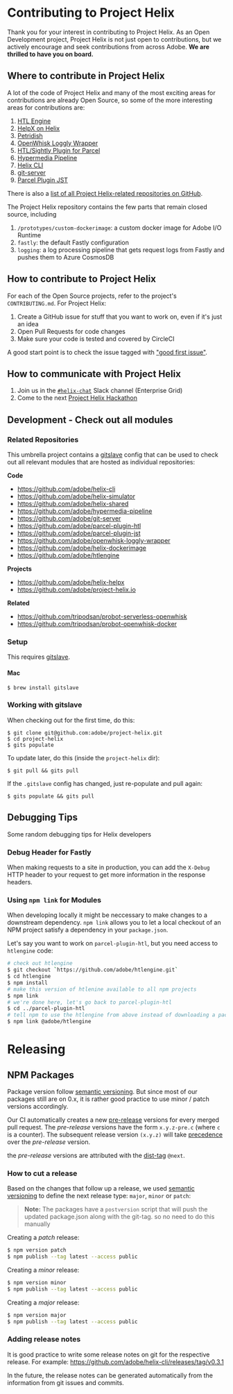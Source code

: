 # Contributing to Project Helix

Thank you for your interest in contributing to Project Helix. As an Open Development project, Project Helix is not just open to contributions, but we actively encourage and seek contributions from across Adobe. **We are thrilled to have you on board.**

## Where to contribute in Project Helix

A lot of the code of Project Helix and many of the most exciting areas for contributions are already Open Source, so some of the more interesting areas for contributions are:

1. [HTL Engine](https://github.com/adobe/htlengine)
2. [HelpX on Helix](https://github.com/adobe/helix-helpx)
3. [Petridish](https://github.com/adobe/petridish)
4. [OpenWhisk Loggly Wrapper](https://github.com/adobe/openwhisk-loggly-wrapper)
5. [HTL/Sightly Plugin for Parcel](https://github.com/adobe/parcel-plugin-htl)
6. [Hypermedia Pipeline](https://github.com/adobe/hypermedia-pipeline)
7. [Helix CLI](https://github.com/adobe/helix-cli)
8. [git-server](https://github.com/adobe/git-server)
9. [Parcel Plugin JST](https://github.com/adobe/parcel-plugin-jst)

There is also a [list of all Project Helix-related repositories on GitHub](https://github.com/search?q=topic%3Ahelix+org%3Aadobe&type=Repositories).

The Project Helix repository contains the few parts that remain closed source, including

1. `/prototypes/custom-dockerimage`: a custom docker image for Adobe I/O Runtime
2. `fastly`: the default Fastly configuration
3. `logging`: a log processing pipeline that gets request logs from Fastly and pushes them to Azure CosmosDB

## How to contribute to Project Helix

For each of the Open Source projects, refer to the project's `CONTRIBUTING.md`. For Project Helix:

1. Create a GitHub issue for stuff that you want to work on, even if it's just an idea
2. Open Pull Requests for code changes
3. Make sure your code is tested and covered by CircleCI

A good start point is to check the issue tagged with ["good first issue"](https://github.com/search?q=is:open+repo:%22adobe/project-helix%22+repo:%22adobe/htlengine%22+repo:%22adobe/helix-cli%22+repo:%22adobe/git-server%22+repo:%22adobe/petridish%22+repo:%22adobe/parcel-plugin-htl%22+repo:%22adobe/helix-helpx%22+repo:%22adobe/parcel-plugin-jst%22+repo:%22adobe/openwhisk-loggly-wrapper%22+repo:%22adobe/helix-dockerimage%22+repo:%22adobe/parcel-plugin-jst%22+repo:%22adobe/hypermedia-pipeline%22+label%3A%22good+first+issue%22&type=Issues).

## How to communicate with Project Helix

1. Join us in the [`#helix-chat`](https://adobe.slack.com/messages/C9KD0TT6G/) Slack channel (Enterprise Grid)
2. Come to the next [Project Helix Hackathon](/hackathons)

## Development - Check out all modules

### Related Repositories

This umbrella project contains a [gitslave](http://gitslave.sourceforge.net) config that can be used to check out all relevant modules that are hosted as individual repositories:

**Code**
- https://github.com/adobe/helix-cli
- https://github.com/adobe/helix-simulator
- https://github.com/adobe/helix-shared
- https://github.com/adobe/hypermedia-pipeline
- https://github.com/adobe/git-server
- https://github.com/adobe/parcel-plugin-htl
- https://github.com/adobe/parcel-plugin-jst
- https://github.com/adobe/openwhisk-loggly-wrapper
- https://github.com/adobe/helix-dockerimage
- https://github.com/adobe/htlengine

**Projects**
- https://github.com/adobe/helix-helpx
- https://github.com/adobe/project-helix.io

**Related**
- https://github.com/tripodsan/probot-serverless-openwhisk
- https://github.com/tripodsan/probot-openwhisk-docker

### Setup

This requires [gitslave](http://gitslave.sourceforge.net).

#### Mac

    $ brew install gitslave

### Working with gitslave

When checking out for the first time, do this:

    $ git clone git@github.com:adobe/project-helix.git
    $ cd project-helix
    $ gits populate

To update later, do this (inside the `project-helix` dir):

    $ git pull && gits pull


If the `.gitslave` config has changed, just re-populate and pull again:

    $ gits populate && gits pull

## Debugging Tips

Some random debugging tips for Helix developers

### Debug Header for Fastly

When making requests to a site in production, you can add the `X-Debug` HTTP header to your request to get more information in the response headers.

### Using `npm link` for Modules

When developing locally it might be neccessary to make changes to a downstream dependency. `npm link` allows you to let a local checkout of an NPM project satisfy a dependency in your `package.json`.

Let's say you want to work on `parcel-plugin-htl`, but you need access to `htlengine` code:

```bash
# check out htlengine
$ git checkout `https://github.com/adobe/htlengine.git`
$ cd htlengine
$ npm install
# make this version of htlenine available to all npm projects
$ npm link
# we're done here, let's go back to parcel-plugin-htl
$ cd ../parcel-plugin-htl
# tell npm to use the htlengine from above instead of downloading a package from npmjs
$ npm link @adobe/htlengine
```

# Releasing

## NPM Packages

Package version follow [semantic versioning](https://github.com/npm/node-semver). But since most of
our packages still are on 0.x, it is rather good practice to use minor / patch versions accordingly.

Our CI automatically creates a new [pre-release](https://semver.org/#spec-item-9) versions for every 
merged pull request.  The _pre-release_ versions have the form `x.y.z-pre.c` (where `c` is a counter). 
The subsequent release version `(x.y.z)` will take [precedence](https://semver.org/#spec-item-11)
over the _pre-release_ version. 

the _pre-release_ versions are attributed with the [dist-tag](https://docs.npmjs.com/cli/dist-tag) `@next`.

### How to cut a release

Based on the changes that follow up a release, we used [semantic versioning](https://github.com/npm/node-semver)
to define the next release type: `major`, `minor` or `patch`: 

> **Note:** The packages have a `postversion` script that will push the updated package.json along
> with the git-tag. so no need to do this manually
  
Creating a _patch_ release:
   
```bash
$ npm version patch
$ npm publish --tag latest --access public
```

Creating a _minor_ release:
   
```bash
$ npm version minor
$ npm publish --tag latest --access public
```

Creating a _major_ release:
   
```bash
$ npm version major
$ npm publish --tag latest --access public
```

### Adding release notes

It is good practice to write some release notes on git for the respective release.
For example: https://github.com/adobe/helix-cli/releases/tag/v0.3.1

In the future, the release notes can be generated automatically from the information from git issues
and commits.






